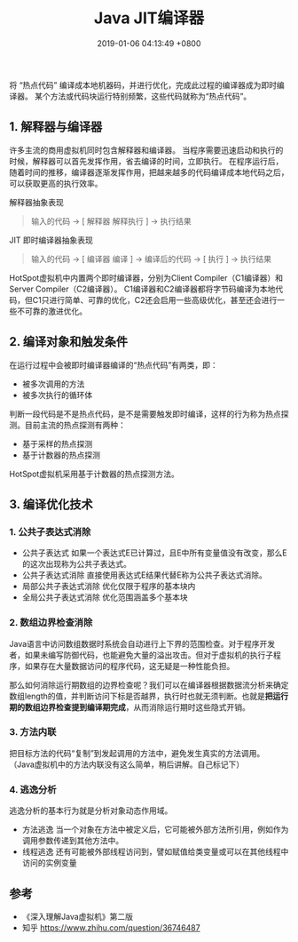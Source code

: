 ﻿---
layout: post
categories: jvm
title: Java JIT编译器
date: 2019-01-06 04:13:49 +0800
description: Java JIT编译器 即时编译器
keywords: Java JIT编译器 即时编译器
---
> 
将 “热点代码” 编译成本地机器码，并进行优化，完成此过程的编译器成为即时编译器。
某个方法或代码块运行特别频繁，这些代码就称为“热点代码”。

## 1. 解释器与编译器
许多主流的商用虚拟机同时包含解释器和编译器。
当程序需要迅速启动和执行的时候，解释器可以首先发挥作用，省去编译的时间，立即执行。
在程序运行后，随着时间的推移，编译器逐渐发挥作用，把越来越多的代码编译成本地代码之后，可以获取更高的执行效率。

解释器抽象表现
> 输入的代码 -> [ 解释器 解释执行 ] -> 执行结果

JIT 即时编译器抽象表现
> 输入的代码 -> [ 编译器 编译 ] -> 编译后的代码 -> [ 执行 ] -> 执行结果

HotSpot虚拟机中内置两个即时编译器，分别为Client Compiler（C1编译器）和Server Compiler（C2编译器）。
C1编译器和C2编译器都将字节码编译为本地代码，但C1只进行简单、可靠的优化，C2还会启用一些高级优化，甚至还会进行一些不可靠的激进优化。



## 2. 编译对象和触发条件
在运行过程中会被即时编译器编译的“热点代码”有两类，即：

- 被多次调用的方法
- 被多次执行的循环体

判断一段代码是不是热点代码，是不是需要触发即时编译，这样的行为称为热点探测。目前主流的热点探测有两种：

- 基于采样的热点探测
- 基于计数器的热点探测

HotSpot虚拟机采用基于计数器的热点探测方法。

## 3. 编译优化技术
### 1. 公共子表达式消除
- 公共子表达式
 如果一个表达式E已计算过，且E中所有变量值没有改变，那么E的这次出现称为公共子表达式。
- 公共子表达式消除
直接使用表达式E结果代替E称为公共子表达式消除。
 - 局部公共子表达式消除
 优化仅限于程序的基本块内
 - 全局公共子表达式消除
优化范围涵盖多个基本块

### 2. 数组边界检查消除

Java语言中访问数组数据时系统会自动进行上下界的范围检查。对于程序开发者，如果未编写防御代码，也能避免大量的溢出攻击。但对于虚拟机的执行子程序，如果存在大量数据访问的程序代码，这无疑是一种性能负担。

那么如何消除运行期数组的边界检查呢？我们可以在编译器根据数据流分析来确定数组length的值，并判断访问下标是否越界，执行时也就无须判断。也就是**把运行期的数组边界检查提到编译期完成**，从而消除运行期时这些隐式开销。
### 3. 方法内联
把目标方法的代码“复制”到发起调用的方法中，避免发生真实的方法调用。
（Java虚拟机中的方法内联没有这么简单，稍后讲解。自己标记下）
### 4. 逃逸分析
逃逸分析的基本行为就是分析对象动态作用域。

- 方法逃逸
当一个对象在方法中被定义后，它可能被外部方法所引用，例如作为调用参数传递到其他方法中。
- 线程逃逸
还有可能被外部线程访问到，譬如赋值给类变量或可以在其他线程中访问的实例变量


## 参考
- 《深入理解Java虚拟机》第二版
- 知乎 https://www.zhihu.com/question/36746487







